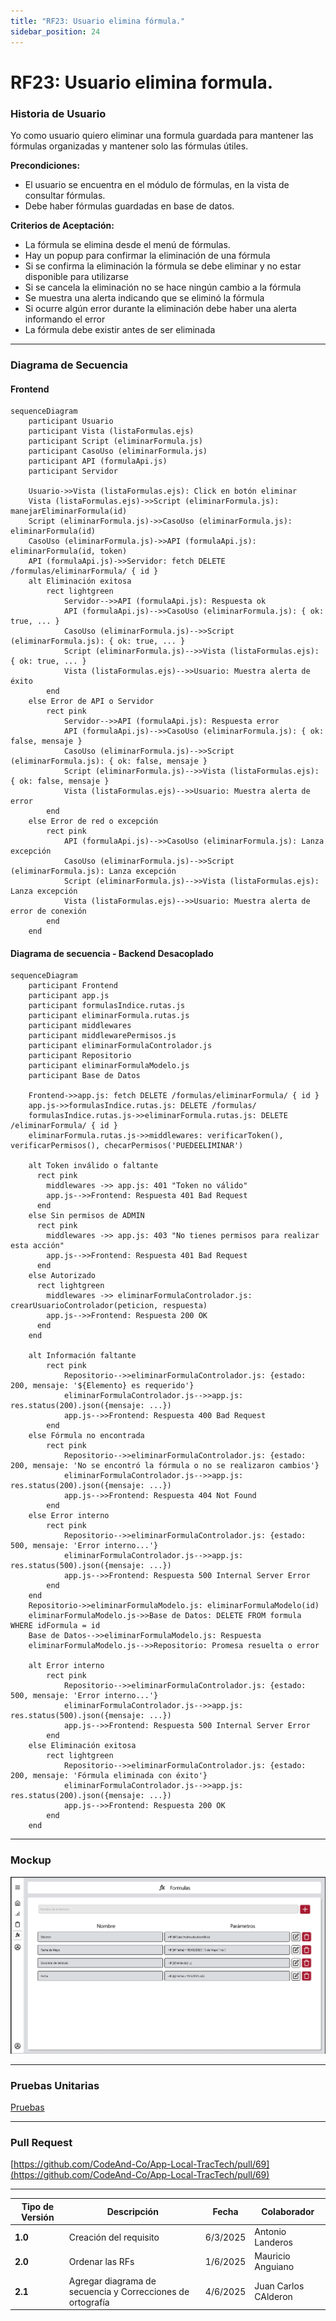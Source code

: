 ```yaml
---
title: "RF23: Usuario elimina fórmula."  
sidebar_position: 24
---
```


# RF23: Usuario elimina formula.

### Historia de Usuario

Yo como usuario quiero eliminar una formula guardada para mantener las fórmulas organizadas y mantener solo las fórmulas útiles.

  **Precondiciones:**
  - El usuario se encuentra en el módulo de fórmulas, en la vista de consultar fórmulas.
  - Debe haber fórmulas guardadas en base de datos.

  **Criterios de Aceptación:**
  - La fórmula se elimina desde el menú de fórmulas.
  - Hay un popup para confirmar la eliminación de una fórmula
  - Si se confirma la eliminación la fórmula se debe eliminar y no estar disponible para utilizarse
  - Si se cancela la eliminación no se hace ningún cambio a la fórmula
  - Se muestra una alerta indicando que se eliminó la fórmula
  - Si ocurre algún error durante la eliminación debe haber una alerta informando el error
  - La fórmula debe existir antes de ser eliminada
  
---

### Diagrama de Secuencia

#### Frontend
```mermaid
sequenceDiagram
    participant Usuario
    participant Vista (listaFormulas.ejs)
    participant Script (eliminarFormula.js)
    participant CasoUso (eliminarFormula.js)
    participant API (formulaApi.js)
    participant Servidor

    Usuario->>Vista (listaFormulas.ejs): Click en botón eliminar
    Vista (listaFormulas.ejs)->>Script (eliminarFormula.js): manejarEliminarFormula(id)
    Script (eliminarFormula.js)->>CasoUso (eliminarFormula.js): eliminarFormula(id)
    CasoUso (eliminarFormula.js)->>API (formulaApi.js): eliminarFormula(id, token)
    API (formulaApi.js)->>Servidor: fetch DELETE /formulas/eliminarFormula/ { id }
    alt Eliminación exitosa
        rect lightgreen
            Servidor-->>API (formulaApi.js): Respuesta ok
            API (formulaApi.js)-->>CasoUso (eliminarFormula.js): { ok: true, ... }
            CasoUso (eliminarFormula.js)-->>Script (eliminarFormula.js): { ok: true, ... }
            Script (eliminarFormula.js)-->>Vista (listaFormulas.ejs): { ok: true, ... }
            Vista (listaFormulas.ejs)-->>Usuario: Muestra alerta de éxito
        end
    else Error de API o Servidor
        rect pink
            Servidor-->>API (formulaApi.js): Respuesta error
            API (formulaApi.js)-->>CasoUso (eliminarFormula.js): { ok: false, mensaje }
            CasoUso (eliminarFormula.js)-->>Script (eliminarFormula.js): { ok: false, mensaje }
            Script (eliminarFormula.js)-->>Vista (listaFormulas.ejs): { ok: false, mensaje }
            Vista (listaFormulas.ejs)-->>Usuario: Muestra alerta de error
        end
    else Error de red o excepción
        rect pink
            API (formulaApi.js)-->>CasoUso (eliminarFormula.js): Lanza excepción
            CasoUso (eliminarFormula.js)-->>Script (eliminarFormula.js): Lanza excepción
            Script (eliminarFormula.js)-->>Vista (listaFormulas.ejs): Lanza excepción
            Vista (listaFormulas.ejs)-->>Usuario: Muestra alerta de error de conexión
        end
    end
```

#### Diagrama de secuencia - Backend Desacoplado

```mermaid
sequenceDiagram
    participant Frontend
    participant app.js
    participant formulasIndice.rutas.js
    participant eliminarFormula.rutas.js
    participant middlewares
    participant middlewarePermisos.js
    participant eliminarFormulaControlador.js
    participant Repositorio
    participant eliminarFormulaModelo.js
    participant Base de Datos

    Frontend->>app.js: fetch DELETE /formulas/eliminarFormula/ { id }
    app.js->>formulasIndice.rutas.js: DELETE /formulas/
    formulasIndice.rutas.js->>eliminarFormula.rutas.js: DELETE /eliminarFormula/ { id }
    eliminarFormula.rutas.js->>middlewares: verificarToken(), verificarPermisos(), checarPermisos('PUEDEELIMINAR')
    
    alt Token inválido o faltante
      rect pink
        middlewares ->> app.js: 401 "Token no válido"
        app.js-->>Frontend: Respuesta 401 Bad Request
      end
    else Sin permisos de ADMIN
      rect pink
        middlewares ->> app.js: 403 "No tienes permisos para realizar esta acción"
        app.js-->>Frontend: Respuesta 401 Bad Request
      end
    else Autorizado
      rect lightgreen
        middlewares ->> eliminarFormulaControlador.js: crearUsuarioControlador(peticion, respuesta)
        app.js-->>Frontend: Respuesta 200 OK
      end
    end

    alt Información faltante
        rect pink
            Repositorio-->>eliminarFormulaControlador.js: {estado: 200, mensaje: '${Elemento} es requerido'}
            eliminarFormulaControlador.js-->>app.js: res.status(200).json({mensaje: ...})
            app.js-->>Frontend: Respuesta 400 Bad Request
        end
    else Fórmula no encontrada
        rect pink
            Repositorio-->>eliminarFormulaControlador.js: {estado: 200, mensaje: 'No se encontró la fórmula o no se realizaron cambios'}
            eliminarFormulaControlador.js-->>app.js: res.status(200).json({mensaje: ...})
            app.js-->>Frontend: Respuesta 404 Not Found
        end
    else Error interno
        rect pink
            Repositorio-->>eliminarFormulaControlador.js: {estado: 500, mensaje: 'Error interno...'}
            eliminarFormulaControlador.js-->>app.js: res.status(500).json({mensaje: ...})
            app.js-->>Frontend: Respuesta 500 Internal Server Error
        end
    end
    Repositorio->>eliminarFormulaModelo.js: eliminarFormulaModelo(id)
    eliminarFormulaModelo.js->>Base de Datos: DELETE FROM formula WHERE idFormula = id
    Base de Datos-->>eliminarFormulaModelo.js: Respuesta
    eliminarFormulaModelo.js-->>Repositorio: Promesa resuelta o error

    alt Error interno
        rect pink
            Repositorio-->>eliminarFormulaControlador.js: {estado: 500, mensaje: 'Error interno...'}
            eliminarFormulaControlador.js-->>app.js: res.status(500).json({mensaje: ...})
            app.js-->>Frontend: Respuesta 500 Internal Server Error
        end
    else Eliminación exitosa
        rect lightgreen
            Repositorio-->>eliminarFormulaControlador.js: {estado: 200, mensaje: 'Fórmula eliminada con éxito'}
            eliminarFormulaControlador.js-->>app.js: res.status(200).json({mensaje: ...})
            app.js-->>Frontend: Respuesta 200 OK
        end
    end
```
---

### Mockup

![Mockup](./mockups/MockupFormulas.png)

---

### Pruebas Unitarias 

[Pruebas](https://docs.google.com/spreadsheets/d/1W-JW32dTsfI22-Yl5LydMhiu-oXHH_xo3hWvK6FHeLw/edit?gid=1374043065#gid=1374043065)

---

### Pull Request
[https://github.com/CodeAnd-Co/App-Local-TracTech/pull/69](https://github.com/CodeAnd-Co/App-Local-TracTech/pull/69)

---

| **Tipo de Versión** | **Descripción**              | **Fecha**  | **Colaborador**          |
| ------------------- | ---------------------------- | ---------- | ------------------------ |
| **1.0**             | Creación del requisito       | 6/3/2025   | Antonio Landeros         |
| **2.0**             | Ordenar las RFs              | 1/6/2025   | Mauricio Anguiano          |
| **2.1**             | Agregar diagrama de secuencia y Correcciones de ortografía         | 4/6/2025   | Juan Carlos CAlderon           |  
